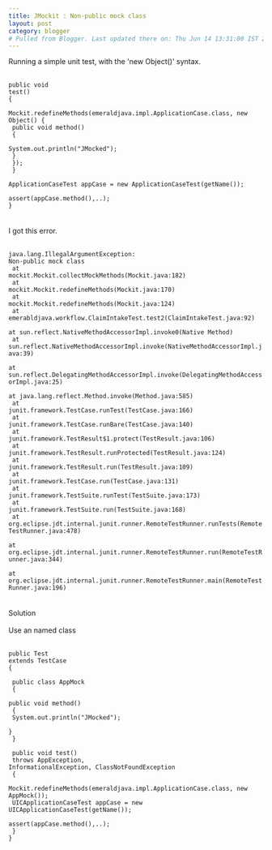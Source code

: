 ```yaml
---
title: JMockit : Non-public mock class
layout: post
category: blogger
# Pulled from Blogger. Last updated there on: Thu Jun 14 13:31:00 IST 2007
---
```

Running a simple unit test, with the 'new Object()' syntax.<br /><br /><code class="prettyprint"><br />public void test()<br />{<br />  Mockit.redefineMethods(emeraldjava.impl.ApplicationCase.class, new Object() {<br />      public void method()<br />      {<br />        System.out.println("JMocked");<br />      }<br />    });<br />  }<br />  ApplicationCaseTest appCase = new ApplicationCaseTest(getName());<br />  assert(appCase.method(),..);<br />}<br /></code><br /><br />I got this error.<br /><br /><code class="prettyprint"><br />java.lang.IllegalArgumentException: Non-public mock class<br /> at mockit.Mockit.collectMockMethods(Mockit.java:182)<br /> at mockit.Mockit.redefineMethods(Mockit.java:170)<br /> at mockit.Mockit.redefineMethods(Mockit.java:124)<br /> at emerabldjava.workflow.ClaimIntakeTest.test2(ClaimIntakeTest.java:92)<br /> at sun.reflect.NativeMethodAccessorImpl.invoke0(Native Method)<br /> at sun.reflect.NativeMethodAccessorImpl.invoke(NativeMethodAccessorImpl.java:39)<br /> at sun.reflect.DelegatingMethodAccessorImpl.invoke(DelegatingMethodAccessorImpl.java:25)<br /> at java.lang.reflect.Method.invoke(Method.java:585)<br /> at junit.framework.TestCase.runTest(TestCase.java:166)<br /> at junit.framework.TestCase.runBare(TestCase.java:140)<br /> at junit.framework.TestResult$1.protect(TestResult.java:106)<br /> at junit.framework.TestResult.runProtected(TestResult.java:124)<br /> at junit.framework.TestResult.run(TestResult.java:109)<br /> at junit.framework.TestCase.run(TestCase.java:131)<br /> at junit.framework.TestSuite.runTest(TestSuite.java:173)<br /> at junit.framework.TestSuite.run(TestSuite.java:168)<br /> at org.eclipse.jdt.internal.junit.runner.RemoteTestRunner.runTests(RemoteTestRunner.java:478)<br /> at org.eclipse.jdt.internal.junit.runner.RemoteTestRunner.run(RemoteTestRunner.java:344)<br /> at org.eclipse.jdt.internal.junit.runner.RemoteTestRunner.main(RemoteTestRunner.java:196)<br /></code><br /><br />Solution<br /><br />Use an named class<br /><br /><code class="prettyprint"><br />public Test extends TestCase<br />{<br /><br /> public class AppMock<br />  {<br />    public void method()<br />      {<br />        System.out.println("JMocked");<br />      }<br />  }<br /><br />  public void test()<br />    throws AppException, InformationalException, ClassNotFoundException<br />  {<br />    Mockit.redefineMethods(emeraldjava.impl.ApplicationCase.class, new AppMock());<br />    UICApplicationCaseTest appCase = new UICApplicationCaseTest(getName());<br />    assert(appCase.method(),..);<br />  }<br />}<br /></code>
